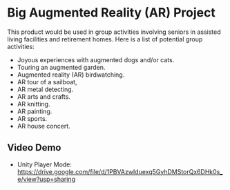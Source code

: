 # Big Augmented Reality (AR) Project
This product would be used in group activities involving seniors in assisted living facilities and retirement homes. Here is a list of potential group activities:
- Joyous experiences with augmented dogs and/or cats.
-	Touring an augmented garden.
-	Augmented reality (AR) birdwatching.
-	AR tour of a sailboat,
-	AR metal detecting.
-	AR arts and crafts.
-	AR knitting.
-	AR painting.
-	AR sports.
-	AR house concert.
## Video Demo
- Unity Player Mode: https://drive.google.com/file/d/1PBVAzwIduexq5GyhDMStorQx6DHk0s_e/view?usp=sharing
